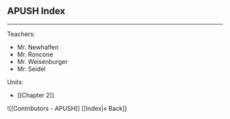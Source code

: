 ## APUSH Index

---
Teachers:
- Mr. Newhalfen
- Mr. Roncone
- Mr. Weisenburger
- Mr. Seidel 

Units:
- [[Chapter 2]]


![[Contributors - APUSH]]
[[Index|« Back]]